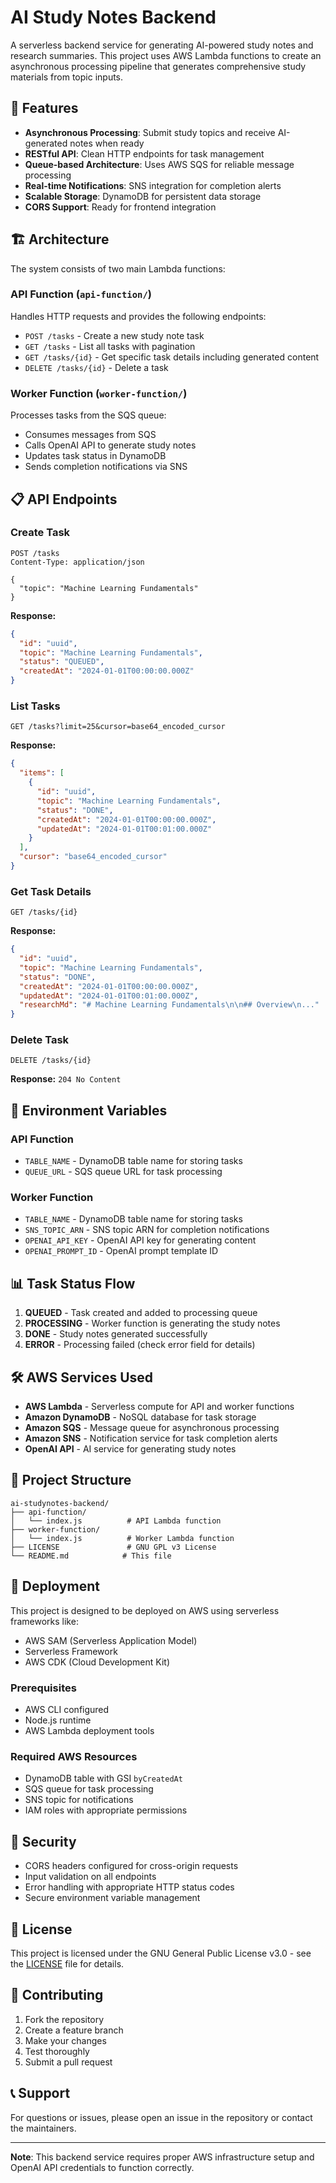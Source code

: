 # AI Study Notes Backend

A serverless backend service for generating AI-powered study notes and research summaries. This project uses AWS Lambda functions to create an asynchronous processing pipeline that generates comprehensive study materials from topic inputs.

## 🚀 Features

- **Asynchronous Processing**: Submit study topics and receive AI-generated notes when ready
- **RESTful API**: Clean HTTP endpoints for task management
- **Queue-based Architecture**: Uses AWS SQS for reliable message processing
- **Real-time Notifications**: SNS integration for completion alerts
- **Scalable Storage**: DynamoDB for persistent data storage
- **CORS Support**: Ready for frontend integration

## 🏗️ Architecture

The system consists of two main Lambda functions:

### API Function (`api-function/`)
Handles HTTP requests and provides the following endpoints:
- `POST /tasks` - Create a new study note task
- `GET /tasks` - List all tasks with pagination
- `GET /tasks/{id}` - Get specific task details including generated content
- `DELETE /tasks/{id}` - Delete a task

### Worker Function (`worker-function/`)
Processes tasks from the SQS queue:
- Consumes messages from SQS
- Calls OpenAI API to generate study notes
- Updates task status in DynamoDB
- Sends completion notifications via SNS

## 📋 API Endpoints

### Create Task
```http
POST /tasks
Content-Type: application/json

{
  "topic": "Machine Learning Fundamentals"
}
```

**Response:**
```json
{
  "id": "uuid",
  "topic": "Machine Learning Fundamentals",
  "status": "QUEUED",
  "createdAt": "2024-01-01T00:00:00.000Z"
}
```

### List Tasks
```http
GET /tasks?limit=25&cursor=base64_encoded_cursor
```

**Response:**
```json
{
  "items": [
    {
      "id": "uuid",
      "topic": "Machine Learning Fundamentals",
      "status": "DONE",
      "createdAt": "2024-01-01T00:00:00.000Z",
      "updatedAt": "2024-01-01T00:01:00.000Z"
    }
  ],
  "cursor": "base64_encoded_cursor"
}
```

### Get Task Details
```http
GET /tasks/{id}
```

**Response:**
```json
{
  "id": "uuid",
  "topic": "Machine Learning Fundamentals",
  "status": "DONE",
  "createdAt": "2024-01-01T00:00:00.000Z",
  "updatedAt": "2024-01-01T00:01:00.000Z",
  "researchMd": "# Machine Learning Fundamentals\n\n## Overview\n..."
}
```

### Delete Task
```http
DELETE /tasks/{id}
```

**Response:** `204 No Content`

## 🔧 Environment Variables

### API Function
- `TABLE_NAME` - DynamoDB table name for storing tasks
- `QUEUE_URL` - SQS queue URL for task processing

### Worker Function
- `TABLE_NAME` - DynamoDB table name for storing tasks
- `SNS_TOPIC_ARN` - SNS topic ARN for completion notifications
- `OPENAI_API_KEY` - OpenAI API key for generating content
- `OPENAI_PROMPT_ID` - OpenAI prompt template ID

## 📊 Task Status Flow

1. **QUEUED** - Task created and added to processing queue
2. **PROCESSING** - Worker function is generating the study notes
3. **DONE** - Study notes generated successfully
4. **ERROR** - Processing failed (check error field for details)

## 🛠️ AWS Services Used

- **AWS Lambda** - Serverless compute for API and worker functions
- **Amazon DynamoDB** - NoSQL database for task storage
- **Amazon SQS** - Message queue for asynchronous processing
- **Amazon SNS** - Notification service for task completion alerts
- **OpenAI API** - AI service for generating study notes

## 📁 Project Structure

```
ai-studynotes-backend/
├── api-function/
│   └── index.js          # API Lambda function
├── worker-function/
│   └── index.js          # Worker Lambda function
├── LICENSE               # GNU GPL v3 License
└── README.md            # This file
```

## 🚀 Deployment

This project is designed to be deployed on AWS using serverless frameworks like:
- AWS SAM (Serverless Application Model)
- Serverless Framework
- AWS CDK (Cloud Development Kit)

### Prerequisites
- AWS CLI configured
- Node.js runtime
- AWS Lambda deployment tools

### Required AWS Resources
- DynamoDB table with GSI `byCreatedAt`
- SQS queue for task processing
- SNS topic for notifications
- IAM roles with appropriate permissions

## 🔐 Security

- CORS headers configured for cross-origin requests
- Input validation on all endpoints
- Error handling with appropriate HTTP status codes
- Secure environment variable management

## 📝 License

This project is licensed under the GNU General Public License v3.0 - see the [LICENSE](LICENSE) file for details.

## 🤝 Contributing

1. Fork the repository
2. Create a feature branch
3. Make your changes
4. Test thoroughly
5. Submit a pull request

## 📞 Support

For questions or issues, please open an issue in the repository or contact the maintainers.

---

**Note**: This backend service requires proper AWS infrastructure setup and OpenAI API credentials to function correctly.
